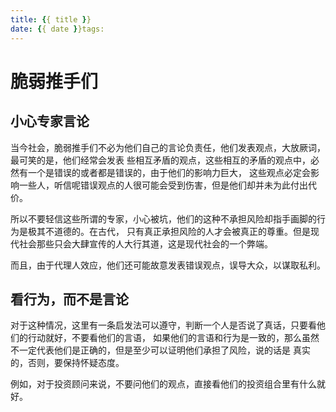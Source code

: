 ```yaml
---
title: {{ title }}
date: {{ date }}tags:
---
```


# 脆弱推手们


## 小心专家言论

当今社会，脆弱推手们不必为他们自己的言论负责任，他们发表观点，大放厥词，最可笑的是，他们经常会发表
些相互矛盾的观点，这些相互的矛盾的观点中，必然有一个是错误的或者都是错误的，由于他们的影响力巨大，
这些观点必定会影响一些人，听信呢错误观点的人很可能会受到伤害，但是他们却并未为此付出代价。

所以不要轻信这些所谓的专家，小心被坑，他们的这种不承担风险却指手画脚的行为是极其不道德的。在古代，
只有真正承担风险的人才会被真正的尊重。但是现代社会那些只会大肆宣传的人大行其道，这是现代社会的一个弊端。

而且，由于代理人效应，他们还可能故意发表错误观点，误导大众，以谋取私利。

## 看行为，而不是言论

对于这种情况，这里有一条启发法可以遵守，判断一个人是否说了真话，只要看他们的行动就好，不要看他们的言语，
如果他们的言语和行为是一致的，那么虽然不一定代表他们是正确的，但是至少可以证明他们承担了风险，说的话是
真实的，否则，要保持怀疑态度。

例如，对于投资顾问来说，不要问他们的观点，直接看他们的投资组合里有什么就好。

